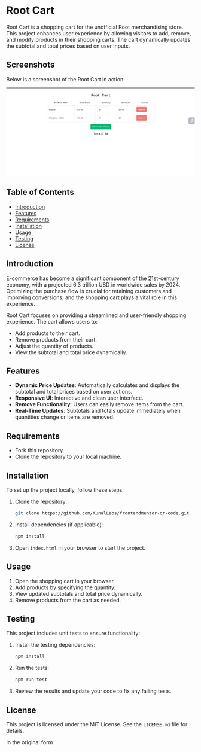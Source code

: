 # Root Cart

Root Cart is a shopping cart for the unofficial Root merchandising store. This project enhances user experience by allowing visitors to add, remove, and modify products in their shopping carts. The cart dynamically updates the subtotal and total prices based on user inputs.

## Screenshots

Below is a screenshot of the Root Cart in action:

![Root Cart Screenshot](https://github.com/KunalLabs/Root-Cart/blob/main/Screenshot%202025-01-15%20170346.png?raw=true)

## Table of Contents
- [Introduction](#introduction)
- [Features](#features)
- [Requirements](#requirements)
- [Installation](#installation)
- [Usage](#usage)
- [Testing](#testing)
- [License](#license)

## Introduction

E-commerce has become a significant component of the 21st-century economy, with a projected 6.3 trillion USD in worldwide sales by 2024. Optimizing the purchase flow is crucial for retaining customers and improving conversions, and the shopping cart plays a vital role in this experience.

Root Cart focuses on providing a streamlined and user-friendly shopping experience. The cart allows users to:

- Add products to their cart.
- Remove products from their cart.
- Adjust the quantity of products.
- View the subtotal and total price dynamically.

## Features

- **Dynamic Price Updates**: Automatically calculates and displays the subtotal and total prices based on user actions.
- **Responsive UI**: Interactive and clean user interface.
- **Remove Functionality**: Users can easily remove items from the cart.
- **Real-Time Updates**: Subtotals and totals update immediately when quantities change or items are removed.

## Requirements

- Fork this repository.
- Clone the repository to your local machine.

## Installation

To set up the project locally, follow these steps:

1. Clone the repository:

   ```bash
   git clone https://github.com/KunalLabs/frontendmentor-qr-code.git
   ```

2. Install dependencies (if applicable):

   ```bash
   npm install
   ```

3. Open `index.html` in your browser to start the project.

## Usage

1. Open the shopping cart in your browser.
2. Add products by specifying the quantity.
3. View updated subtotals and total price dynamically.
4. Remove products from the cart as needed.

## Testing

This project includes unit tests to ensure functionality:

1. Install the testing dependencies:

   ```bash
   npm install
   ```

2. Run the tests:

   ```bash
   npm run test
   ```

3. Review the results and update your code to fix any failing tests.



## License

This project is licensed under the MIT License. See the `LICENSE.md` file for details.

In the original form


